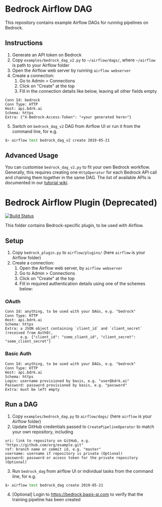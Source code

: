 # Bedrock Airflow DAG

This repository contains example Airflow DAGs for running pipelines on Bedrock.

## Instructions

1. Generate an API token on Bedrock
2. Copy `examples/bedrock_dag_v2.py` to `~/airflow/dags/`, where `~/airflow` is path to your Airflow folder
3. Open the Airflow web server by running `airflow webserver`
4. Create a connection:
   1. Go to Admin > Connections
   2. Click on "Create" at the top
   3. Fill in the connection details like below, leaving all other fields empty

```
Conn Id: bedrock
Conn Type: HTTP
Host: api.bdrk.ai
Schema: https
Extra: {"X-Bedrock-Access-Token": "<your generated here>"}
```

5. Switch on `bedrock_dag_v2` DAG from Airflow UI or run it from the command line, for e.g.

```bash
$> airflow test bedrock_dag_v2 create 2019-05-21
```

## Advanced Usage

You can customise `bedrock_dag_v2.py` to fit your own Bedrock workflow. Generally, this requires creating one `HttpOperator` for each Bedrock API call and chaining them together in the same DAG. The list of available APIs is documented in our [tutorial wiki](https://github.com/basisai/bedrock-airflow/wiki/Interacting-with-Bedrock-API).

# Bedrock Airflow Plugin (Deprecated)

[![Build Status](https://travis-ci.com/basisai/bedrock-airflow.svg?branch=master)](https://travis-ci.com/basisai/bedrock-airflow)

This folder contains Bedrock-specific plugin, to be used with Airflow.

## Setup

1. Copy `bedrock_plugin.py` to `airflow/plugins/` (here `airflow` is your Airflow folder)
2. Create a connection:
   1. Open the Airflow web server, by `airflow webserver`
   2. Go to Admin > Connections
   3. Click on "Create" at the top
   4. Fill in required authentication details using one of the schemes below:

### OAuth

```
Conn Id: anything, to be used with your DAGs, e.g. "bedrock"
Conn Type: HTTP
Host: api.bdrk.ai
Schema: https
Extra: a JSON object containing `client_id` and `client_secret` (received from Auth0),
       e.g. {"client_id": "some_client_id", "client_secret": "some_client_secret"}
```

### Basic Auth

```
Conn Id: anything, to be used with your DAGs, e.g. "bedrock"
Conn Type: HTTP
Host: api.bdrk.ai
Schema: https
Login: username provisioned by basis, e.g. "user@bdrk.ai"
Password: password provisioned by basis, e.g. "password"
Extra: must be left empty
```

## Run a DAG

1. Copy `examples/bedrock_dag.py` to `airflow/dags/` (here `airflow` is your Airflow folder)
2. Update GitHub credentials passed to `CreatePipelineOperator` to match your own repository, including

```
uri: link to repository on GitHub, e.g. "https://github.com/org/example.git"
ref: branch name or commit id, e.g. "master"
username: username if repository is private (Optional)
password: password or access token for the private repository (Optional)
```

3. Run `bedrock_dag` from airflow UI or individual tasks from the command line, for e.g.

```bash
$> airflow test bedrock_dag create 2019-05-21
```

4. [Optional] Login to https://bedrock.basis-ai.com to verify that the training pipeline has been created
